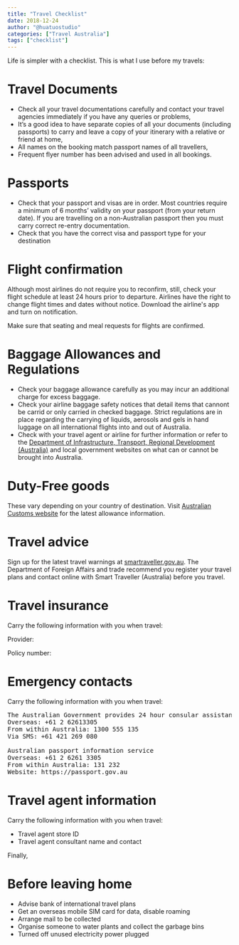 ```yaml
---
title: "Travel Checklist"
date: 2018-12-24
author: "@huatuostudio"
categories: ["Travel Australia"]
tags: ["checklist"]
---
```


Life is simpler with a checklist. This is what I use before my travels:

# Travel Documents

- Check all your travel documentations carefully and contact your travel agencies immediately if you have any queries or problems,
- It’s a good idea to have separate copies of all your documents (including passports) to carry and leave a copy of your itinerary with a relative or friend at home,
- All names on the booking match passport names of all travellers,
- Frequent flyer number has been advised and used in all bookings.

# Passports

- Check that your passport and visas are in order. Most countries require a minimum of 6 months’ validity on your passport (from your return date). If you are travelling on a non-Australian passport then you must carry correct re-entry documentation.
- Check that you have the correct visa and passport type for your destination

# Flight confirmation

Although most airlines do not require you to reconfirm, still, check your flight schedule at least 24 hours prior to departure. Airlines have the right to change flight times and dates without notice. Download the airline's app and turn on notification.

Make sure that seating and meal requests for flights are confirmed.

# Baggage Allowances and Regulations

- Check your baggage allowance carefully as you may incur an additional charge for excess baggage.
- Check your airline baggage safety notices that detail items that cannont be carrid or only carried in checked baggage. Strict regulations are in place regarding the carrying of liquids, aerosols and gels in hand luggage on all international flights into and out of Australia. 
- Check with your travel agent or airline for further information or refer to the [Department of Infrastructure, Transport, Regional Development (Australia)](https://www.infrastructure.gov.au) and local government websites on what can or cannot be brought into Australia.

# Duty-Free goods

These vary depending on your country of destination. Visit [Australian Customs website](https://www.homeaffairs.gov.au) for the latest allowance information.

# Travel advice

Sign up for the latest travel warnings at [smartraveller.gov.au](https://www.smartraveller.gov.au). The Department of Foreign Affairs and trade recommend you register your travel plans and contact online with Smart Traveller (Australia) before you travel.

# Travel insurance

Carry the following information with you when travel:

Provider:

Policy number:

# Emergency contacts
Carry the following information with you when travel:

<pre>The Australian Government provides 24 hour consular assistance
Overseas: +61 2 62613305
From within Australia: 1300 555 135
Via SMS: +61 421 269 080

Australian passport information service
Overseas: +61 2 6261 3305
From within Australia: 131 232
Website: https://passport.gov.au </pre>

# Travel agent information

Carry the following information with you when travel:
- Travel agent store ID
- Travel agent consultant name and contact

Finally, 
# Before leaving home
- Advise bank of international travel plans
- Get an overseas mobile SIM card for data, disable roaming
- Arrange mail to be collected
- Organise someone to water plants and collect the garbage bins
- Turned off unused electricity power plugged